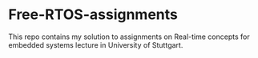# Free-RTOS-assignments
This repo contains my solution to assignments on Real-time concepts for embedded systems lecture in University of Stuttgart.
